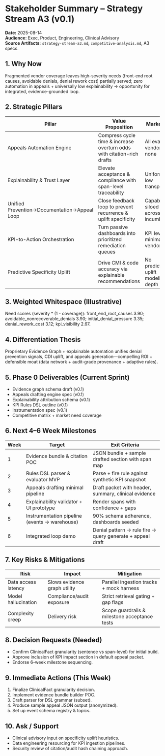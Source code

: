 # Stakeholder Summary – Strategy Stream A3 (v0.1)
**Date:** 2025-08-14  
**Audience:** Exec, Product, Engineering, Clinical Advisory  
**Source Artifacts:** `strategy-stream-a3.md`, `competitive-analysis.md`, A3 specs.

## 1. Why Now
Fragmented vendor coverage leaves high-severity needs (front-end root causes, avoidable denials, denial rework cost) partially served; zero automation in appeals + universally low explainability → opportunity for integrated, evidence-grounded loop.

## 2. Strategic Pillars
| Pillar | Value Proposition | Market Gap |
|--------|-------------------|------------|
| Appeals Automation Engine | Compress cycle time & increase overturn odds with citation-rich drafts | All evaluated vendors = none |
| Explainability & Trust Layer | Elevate acceptance & compliance with span-level traceability | Uniformly low transparency |
| Unified Prevention→Documentation→Appeal Loop | Close feedback loop to prevent recurrence & uplift specificity | Capabilities siloed across incumbents |
| KPI-to-Action Orchestration | Turn passive dashboards into prioritized remediation queues | KPI leverage minimal (1/9 vendors) |
| Predictive Specificity Uplift | Drive CMI & code accuracy via explainable recommendations | No predictive uplift modeling depth |

## 3. Weighted Whitespace (Illustrative)
Need scores (severity * (1 - coverage)): front_end_root_causes 3.90; avoidable_nonrecoverable_denials 3.90; initial_denial_pressure 3.35; denial_rework_cost 3.12; kpi_visibility 2.67.

## 4. Differentiation Thesis
Proprietary Evidence Graph + explainable automation unifies denial prevention signals, CDI uplift, and appeals generation—compelling ROI + defensible moat (data network + audit-grade provenance + adaptive rules).

## 5. Phase 0 Deliverables (Current Sprint)
- Evidence graph schema draft (v0.1)
- Appeals drafting engine spec (v0.1)
- Explainability attribution schema (v0.1)
- KPI Rules DSL outline (v0.1)
- Instrumentation spec (v0.1)
- Competitive matrix + market need coverage

## 6. Next 4–6 Week Milestones
| Week | Target | Exit Criteria |
|------|--------|---------------|
| 1 | Evidence bundle & citation POC | JSON bundle + sample drafted section with span map |
| 2 | Rules DSL parser & evaluator MVP | Parse + fire rule against synthetic KPI snapshot |
| 3 | Appeals drafting minimal pipeline | Draft packet with header, summary, clinical evidence |
| 4 | Explainability validator + UI prototype | Render spans with confidence + gaps |
| 5 | Instrumentation pipeline (events → warehouse) | 90% schema adherence, dashboards seeded |
| 6 | Integrated loop demo | Denial pattern → rule fire → query generate + appeal draft |

## 7. Key Risks & Mitigations
| Risk | Impact | Mitigation |
|------|--------|------------|
| Data access latency | Slows evidence graph utility | Parallel ingestion tracks + mock harness |
| Model hallucination | Compliance/audit exposure | Strict retrieval gating + gap flags |
| Complexity creep | Delivery risk | Scope guardrails & milestone acceptance tests |

## 8. Decision Requests (Needed)
- Confirm ClinicalFact granularity (sentence vs span-level) for initial build.
- Approve inclusion of KPI impact section in default appeal packet.
- Endorse 6-week milestone sequencing.

## 9. Immediate Actions (This Week)
1. Finalize ClinicalFact granularity decision.  
2. Implement evidence bundle builder POC.  
3. Draft parser for DSL grammar (subset).  
4. Produce sample appeal JSON output (anonymized).  
5. Set up event schema registry & topics.  

## 10. Ask / Support
- Clinical advisory input on specificity uplift heuristics.
- Data engineering resourcing for KPI ingestion pipelines.
- Security review of citation/audit hash chaining approach.

